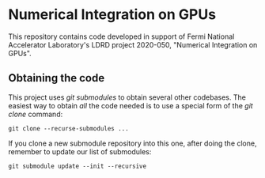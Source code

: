 # Numerical Integration on GPUs 

This repository contains code developed in support of Fermi
National Accelerator Laboratory's LDRD project 2020-050,
"Numerical Integration on GPUs".

## Obtaining the code

This project uses *git submodules* to obtain several other codebases.
The easiest way to obtain *all* the code needed is to use a special
form of the *git clone* command:

```
git clone --recurse-submodules ...
```

If you clone a new submodule repository into this one, after doing
the clone, remember to update our list of submodules:

```
git submodule update --init --recursive
```
